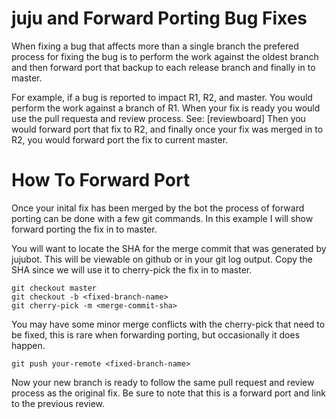 juju and Forward Porting Bug Fixes
==================================

When fixing a bug that affects more than a single branch the prefered
process for fixing the bug is to perform the work against the oldest
branch and then forward port that backup to each release branch and
finally in to master.

For example, if a bug is reported to impact R1, R2, and master. You
would perform the work against a branch of R1. When your fix is ready
you would use the pull requesta and review process. See: [reviewboard]
Then you would forward port that fix to R2, and finally once your fix
was merged in to R2, you would forward port the fix to current master.

How To Forward Port
===================

Once your inital fix has been merged by the bot the process of forward
porting can be done with a few git commands. In this example I will show
forward porting the fix in to master.

You will want to locate the SHA for the merge commit that was generated
by jujubot. This will be viewable on github or in your git log output.
Copy the SHA since we will use it to cherry-pick the fix in to master.

    git checkout master
    git checkout -b <fixed-branch-name>
    git cherry-pick -m <merge-commit-sha>

You may have some minor merge conflicts with the cherry-pick that need
to be fixed, this is rare when forwarding porting, but occasionally it
does happen.

    git push your-remote <fixed-branch-name>

Now your new branch is ready to follow the same pull request and review
process as the original fix. Be sure to note that this is a forward port
and link to the previous review.
